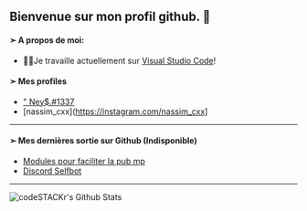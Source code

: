 ## Bienvenue sur mon profil github. 👋


#### ➣ A propos de moi:

- 🏌️‍♀️Je travaille actuellement sur [Visual Studio Code](https://code.visualstudio.com)!

 
#### ➣ Mes profiles
- [" Ney$.#1337](http://discord.com)
- [nassim_cxx](https://instagram.com/nassim_cxx]


---
#### ➣ Mes dernières sortie sur Github (Indisponible)
- [Modules pour faciliter la pub mp](https://github.com/Ney-1337/subra.js)
- [Discord Selfbot](https://github.com/Ney-1337/AxeSelfbot)
---

<img align="left" alt="codeSTACKr's Github Stats" src="https://github-readme-stats.vercel.app/api?username=Ney-1337&show_icons=true&hide_border=true" />
